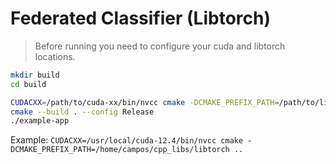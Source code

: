 # Federated Classifier (Libtorch)

> Before running you need to configure your cuda and libtorch locations.

```sh
mkdir build
cd build

CUDACXX=/path/to/cuda-xx/bin/nvcc cmake -DCMAKE_PREFIX_PATH=/path/to/libtorch ..
cmake --build . --config Release
./example-app
```

Example: `CUDACXX=/usr/local/cuda-12.4/bin/nvcc cmake -DCMAKE_PREFIX_PATH=/home/campos/cpp_libs/libtorch ..`
